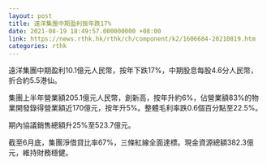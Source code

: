```yaml
---
layout: post
title: 遠洋集團中期盈利按年跌17%
date: 2021-08-19 18:49:57.000000000 +08:00
link: https://news.rthk.hk/rthk/ch/component/k2/1606684-20210819.htm
categories: rthk
---
```


遠洋集團中期盈利10.1億元人民幣，按年下跌17%，中期股息每股4.6分人民幣，折合約5.5港仙。

集團上半年營業額205.1億元人民幣，創新高，按年升約6%，佔營業額83%的物業開發錄得營業額近170億元，按年升5%。整體毛利率跌0.6個百分點至22.5%。

期內協議銷售總額升25%至523.7億元。

截至6月底，集團淨借貸比率67%，三條紅線全面達標。現金資源總額382.3億元，維持財務穩健。
